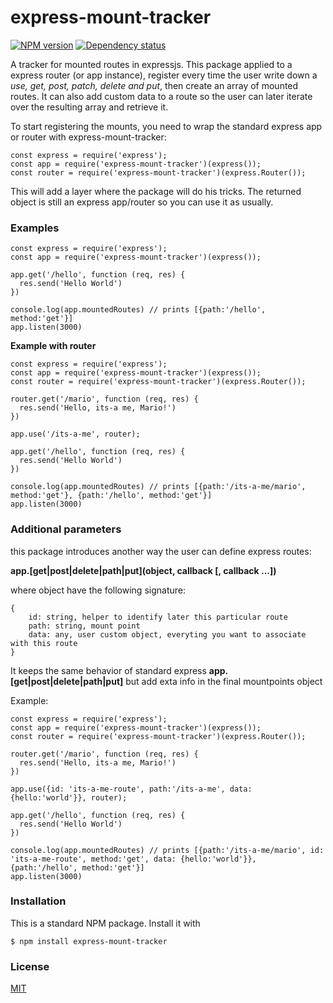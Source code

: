 # express-mount-tracker


[npm-url]: https://www.npmjs.com/package/express-mount-tracker

[![NPM version](https://img.shields.io/npm/v/express-mount-tracker.svg)][npm-url]
[![Dependency status](https://david-dm.org/grisson2/express-mount-tracker.svg)](https://david-dm.org/grisson2/express-mount-tracker)




A tracker for mounted routes in expressjs.
This package applied to a express router (or app instance), register every time the user write down a *use, get, post, patch, delete and put*, then create an array of mounted routes. It can also add custom data to a route so the user can later iterate over the resulting array and retrieve it.

To start registering the mounts, you need to wrap the standard express app or router with express-mount-tracker:

```
const express = require('express');
const app = require('express-mount-tracker')(express());
const router = require('express-mount-tracker')(express.Router());
```

This will add a layer where the package will do his tricks. 
The returned object is still an express app/router so you can use it as usually.

### Examples

```
const express = require('express');
const app = require('express-mount-tracker')(express());

app.get('/hello', function (req, res) {
  res.send('Hello World')
})

console.log(app.mountedRoutes) // prints [{path:'/hello', method:'get'}]
app.listen(3000)
```


**Example with router**

```
const express = require('express');
const app = require('express-mount-tracker')(express());
const router = require('express-mount-tracker')(express.Router());

router.get('/mario', function (req, res) {
  res.send('Hello, its-a me, Mario!')
})

app.use('/its-a-me', router);

app.get('/hello', function (req, res) {
  res.send('Hello World')
})

console.log(app.mountedRoutes) // prints [{path:'/its-a-me/mario', method:'get'}, {path:'/hello', method:'get'}]
app.listen(3000)

```

### Additional parameters

this package introduces another way the user can define express routes:

**app.[get|post|delete|path|put](object, callback [, callback ...])**


where object have the following signature:
```
{
    id: string, helper to identify later this particular route
    path: string, mount point 
    data: any, user custom object, everyting you want to associate with this route 
}

```

It keeps the same behavior of standard express **app.[get|post|delete|path|put]** but add exta info in the final mountpoints object

Example:
```
const express = require('express');
const app = require('express-mount-tracker')(express());
const router = require('express-mount-tracker')(express.Router());

router.get('/mario', function (req, res) {
  res.send('Hello, its-a me, Mario!')
})

app.use({id: 'its-a-me-route', path:'/its-a-me', data: {hello:'world'}}, router);

app.get('/hello', function (req, res) {
  res.send('Hello World')
})

console.log(app.mountedRoutes) // prints [{path:'/its-a-me/mario', id: 'its-a-me-route', method:'get', data: {hello:'world'}}, {path:'/hello', method:'get'}]
app.listen(3000)

```

### Installation

This is a standard NPM package. Install it with

```
$ npm install express-mount-tracker
```

### License

[MIT](https://github.com/grisson2/express-mount-tracker/blob/master/LICENSE)
